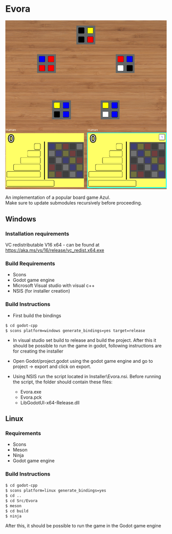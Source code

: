 # Evora
![game](https://github.com/minception/evora/blob/master/game.png?raw=true)

An implementation of a popular board game Azul.  
Make sure to update submodules recursively before proceeding.

## Windows
### Installation requirements
VC redistributable V16 x64 - can be found at https://aka.ms/vs/16/release/vc_redist.x64.exe
### Build Requirements
* Scons
* Godot game engine
* Microsoft Visual studio with visual c++
* NSIS (for installer creation)
### Build Instructions
* First build the bindings  
```
$ cd godot-cpp
$ scons platform=windows generate_bindings=yes target=release
```
* In visual studio set build to release and build the project. After this it should be possible to run the game in godot, following instructions are for creating the installer  

* Open Godot/project.godot using the godot game engine and go to project -> export and click on export.  
* Using NSIS run the script located in Installer\Evora.nsi. Before running the script, the folder should contain these files:
    * Evora.exe
    * Evora.pck
    * LibGodotUI-x64-Release.dll

## Linux
### Requirements
* Scons
* Meson
* Ninja
* Godot game engine
### Build Instructions

```
$ cd godot-cpp
$ scons platform=linux generate_bindings=yes
$ cd ..
$ cd Src/Evora
$ meson
$ cd build
$ ninja
```
After this, it should be possible to run the game in the Godot game engine
